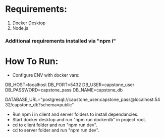 # Requirements:

1. Docker Desktop
2. Node.js
   
### Additional requirements installed via "npm i"

# How To Run:
* Configure ENV with docker vars:
  
DB_HOST=localhost
DB_PORT=5432
DB_USER=capstone_user
DB_PASSWORD=capstone_pass
DB_NAME=capstone_db

DATABASE_URL="postgresql://capstone_user:capstone_pass@localhost:5432/capstone_db?schema=public"


* Run npm i in client and server folders to install dependancies.
* Start docker desktop and run "npm run dockerdb" in project root.
* cd to client folder and run "npm run dev".
* cd to server folder and run "npm run dev".
